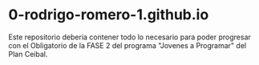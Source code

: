 # 0-rodrigo-romero-1.github.io

Este repositorio deberia contener todo lo necesario para poder progresar con el Obligatorio de la FASE 2 del programa "Jovenes a Programar" del Plan Ceibal.
